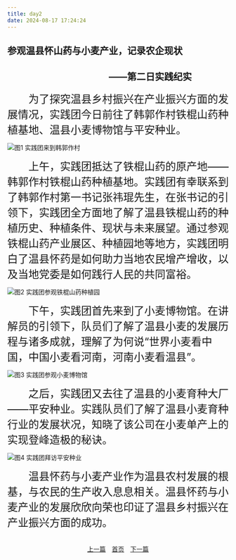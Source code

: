 ```yaml
---
title: day2
date: 2024-08-17 17:24:24
---
```

## 参观温县怀山药与小麦产业，记录农企现状 

## &emsp;&emsp;&emsp;&emsp;&emsp;&emsp;&emsp;&emsp;&emsp;&emsp;&emsp;——第二日实践纪实

<font size = 5>
&emsp;&emsp;为了探究温县乡村振兴在产业振兴方面的发展情况，实践团今日前往了韩郭作村铁棍山药种植基地、温县小麦博物馆与平安种业。
</font>
<br/>

![图1 实践团来到韩郭作村](day2/pic/3.jpg)

<font size = 5>
&emsp;&emsp;上午，实践团抵达了铁棍山药的原产地——韩郭作村铁棍山药种植基地。实践团有幸联系到了韩郭作村第一书记张祎琨先生，在张书记的引领下，实践团全方面地了解了温县铁棍山药的种植历史、种植条件、现状与未来展望。通过参观铁棍山药产业展区、种植园地等地方，实践团明白了温县怀药是如何助力当地农民增产增收，以及当地党委是如何践行人民的共同富裕。
</font>
<br/>

![图2 实践团参观铁棍山药种植园](day2/pic/4.jpg)

<font size = 5>
&emsp;&emsp;下午，实践团首先来到了小麦博物馆。在讲解员的引领下，队员们了解了温县小麦的发展历程与诸多成就，理解了为何说“世界小麦看中国，中国小麦看河南，河南小麦看温县”。
</font>
<br/>

![图3 实践团参观小麦博物馆](day2/pic/8.jpg)

<font size = 5>
&emsp;&emsp;之后，实践团又去往了温县的小麦育种大厂——平安种业。实践队员们了解了温县小麦育种行业的发展状况，知晓了该公司在小麦单产上的实现登峰造极的秘诀。
</font>
<br/>

![图4 实践团拜访平安种业](day2/pic/9.jpg)

<font size = 5>
&emsp;&emsp;温县怀药与小麦产业作为温县农村发展的根基，与农民的生产收入息息相关。温县怀药与小麦产业的发展欣欣向荣也印证了温县乡村振兴在产业振兴方面的成功。
</font>
<br/>
<br/>
<br/>

<div style="text-align: center;">
    <a href="/day1">上一篇<a>&ensp;&ensp;<a href="/">首页</a>&ensp;&ensp;<a href="/day3">下一篇</a>
</div>